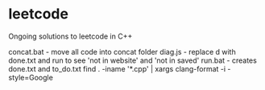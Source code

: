 # leetcode 
Ongoing solutions to leetcode in C++

concat.bat - move all code into concat folder
diag.js - replace d with done.txt and run to see 'not in website' and 'not in saved'
run.bat - creates done.txt and to_do.txt
find . -iname '*.cpp' | xargs clang-format -i -style=Google
